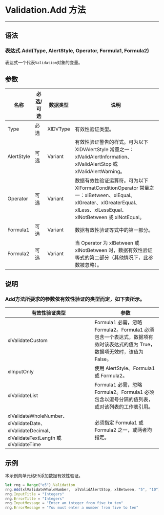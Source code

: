 # Validation.Add 方法
            
---

## 语法

### 表达式.Add(Type, AlertStyle, Operator, Formula1, Formula2)

表达式一个代表`Validation`对象的变量。

## 参数

|名称|必选/可选|数据类型|说明|
|-|-|-|-|
|Type|必选|XlDVType|有效性验证类型。|
|AlertStyle|可选|Variant|有效性验证警告的样式。可为以下 XlDVAlertStyle 常量之一：xlValidAlertInformation、xlValidAlertStop 或 xlValidAlertWarning。|
|Operator|可选|Variant|数据有效性验证运算符。可为以下 XlFormatConditionOperator 常量之一：xlBetween、xlEqual、xlGreater、xlGreaterEqual、xlLess、xlLessEqual、xlNotBetween 或 xlNotEqual。|
|Formula1|可选|Variant|数据有效性验证等式中的第一部分。|
|Formula2|可选|Variant|当 Operator 为 xlBetween 或 xlNotBetween 时，数据有效性验证等式的第二部分（其他情况下，此参数被忽略）。|

## 说明

### Add方法所要求的参数依有效性验证的类型而定，如下表所示。

|有效性验证类型|参数|
|-|-|
|xlValidateCustom|Formula1 必需，忽略 Formula2。Formula1 必须包含一个表达式，数据项有效时该表达式的值为 True，数据项无效时，该值为 False。|
|xlInputOnly|使用 AlertStyle、Formula1 或 Formula2。|
|xlValidateList|Formula1 必需，忽略 Formula2。Formula1 必须包含以逗号分隔的值列表，或对该列表的工作表引用。|
|xlValidateWholeNumber、xlValidateDate、xlValidateDecimal、xlValidateTextLength 或 xlValidateTime|必须指定 Formula1 或 Formula2 之一，或两者均指定。|

## 示例

本示例向单元格E5添加数据有效性验证。

```javascript
let rng = Range("e5").Validation
rng.Add(xlValidateWholeNumber,  xlValidAlertStop, xlBetween, "5", "10")
rng.InputTitle = "Integers"
rng.ErrorTitle = "Integers"
rng.InputMessage = "Enter an integer from five to ten"
rng.ErrorMessage = "You must enter a number from five to ten"
```
